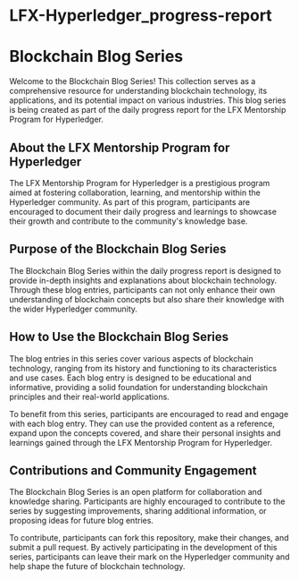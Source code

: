 # LFX-Hyperledger_progress-report

# Blockchain Blog Series

Welcome to the Blockchain Blog Series! This collection serves as a comprehensive resource for understanding blockchain technology, its applications, and its potential impact on various industries. This blog series is being created as part of the daily progress report for the LFX Mentorship Program for Hyperledger.

## About the LFX Mentorship Program for Hyperledger

The LFX Mentorship Program for Hyperledger is a prestigious program aimed at fostering collaboration, learning, and mentorship within the Hyperledger community. As part of this program, participants are encouraged to document their daily progress and learnings to showcase their growth and contribute to the community's knowledge base.

## Purpose of the Blockchain Blog Series

The Blockchain Blog Series within the daily progress report is designed to provide in-depth insights and explanations about blockchain technology. Through these blog entries, participants can not only enhance their own understanding of blockchain concepts but also share their knowledge with the wider Hyperledger community.

## How to Use the Blockchain Blog Series

The blog entries in this series cover various aspects of blockchain technology, ranging from its history and functioning to its characteristics and use cases. Each blog entry is designed to be educational and informative, providing a solid foundation for understanding blockchain principles and their real-world applications.

To benefit from this series, participants are encouraged to read and engage with each blog entry. They can use the provided content as a reference, expand upon the concepts covered, and share their personal insights and learnings gained through the LFX Mentorship Program for Hyperledger.

## Contributions and Community Engagement

The Blockchain Blog Series is an open platform for collaboration and knowledge sharing. Participants are highly encouraged to contribute to the series by suggesting improvements, sharing additional information, or proposing ideas for future blog entries.

To contribute, participants can fork this repository, make their changes, and submit a pull request. By actively participating in the development of this series, participants can leave their mark on the Hyperledger community and help shape the future of blockchain technology.

